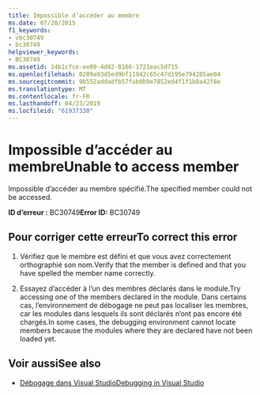 ```yaml
---
title: Impossible d’accéder au membre
ms.date: 07/20/2015
f1_keywords:
- vbc30749
- bc30749
helpviewer_keywords:
- BC30749
ms.assetid: 14b1cfce-ee09-4d82-8166-1721eac5d715
ms.openlocfilehash: 0209a93d5ed9bf11942c65c47d195e794285ae04
ms.sourcegitcommit: 9b552addadfb57fab0b9e7852ed4f1f1b8a42f8e
ms.translationtype: MT
ms.contentlocale: fr-FR
ms.lasthandoff: 04/23/2019
ms.locfileid: "61937330"
---
```

# <a name="unable-to-access-member"></a><span data-ttu-id="8edc5-102">Impossible d’accéder au membre</span><span class="sxs-lookup"><span data-stu-id="8edc5-102">Unable to access member</span></span>
<span data-ttu-id="8edc5-103">Impossible d’accéder au membre spécifié.</span><span class="sxs-lookup"><span data-stu-id="8edc5-103">The specified member could not be accessed.</span></span>  
  
 <span data-ttu-id="8edc5-104">**ID d’erreur :** BC30749</span><span class="sxs-lookup"><span data-stu-id="8edc5-104">**Error ID:** BC30749</span></span>  
  
## <a name="to-correct-this-error"></a><span data-ttu-id="8edc5-105">Pour corriger cette erreur</span><span class="sxs-lookup"><span data-stu-id="8edc5-105">To correct this error</span></span>  
  
1. <span data-ttu-id="8edc5-106">Vérifiez que le membre est défini et que vous avez correctement orthographié son nom.</span><span class="sxs-lookup"><span data-stu-id="8edc5-106">Verify that the member is defined and that you have spelled the member name correctly.</span></span>  
  
2. <span data-ttu-id="8edc5-107">Essayez d’accéder à l’un des membres déclarés dans le module.</span><span class="sxs-lookup"><span data-stu-id="8edc5-107">Try accessing one of the members declared in the module.</span></span> <span data-ttu-id="8edc5-108">Dans certains cas, l’environnement de débogage ne peut pas localiser les membres, car les modules dans lesquels ils sont déclarés n’ont pas encore été chargés.</span><span class="sxs-lookup"><span data-stu-id="8edc5-108">In some cases, the debugging environment cannot locate members because the modules where they are declared have not been loaded yet.</span></span>  
  
## <a name="see-also"></a><span data-ttu-id="8edc5-109">Voir aussi</span><span class="sxs-lookup"><span data-stu-id="8edc5-109">See also</span></span>

- [<span data-ttu-id="8edc5-110">Débogage dans Visual Studio</span><span class="sxs-lookup"><span data-stu-id="8edc5-110">Debugging in Visual Studio</span></span>](/visualstudio/debugger/debugging-in-visual-studio)

